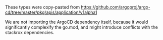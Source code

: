 These types were copy-pasted from https://github.com/argoproj/argo-cd/tree/master/pkg/apis/application/v1alpha1

We are not importing the ArgoCD dependency itself, because it would significantly
complexify the go.mod, and might introduce conflicts with the stackrox dependencies.
